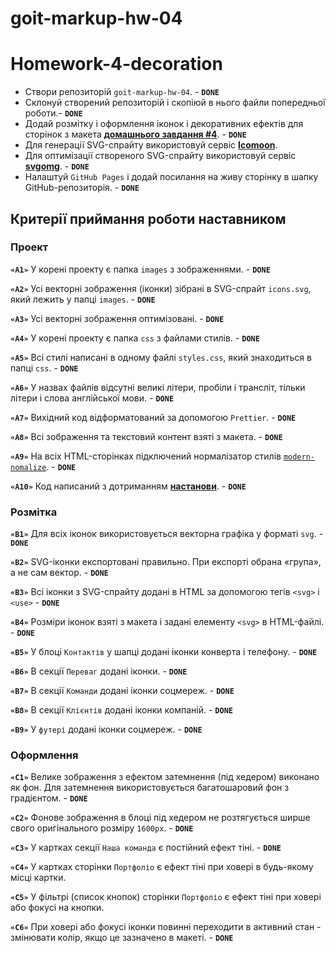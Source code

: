 # goit-markup-hw-04

# Homework-4-decoration

- Створи репозиторій `goit-markup-hw-04`. - **`DONE`**
- Склонуй створений репозиторій і скопіюй в нього файли попередньої роботи.- **`DONE`**
- Додай розмітку і оформлення іконок і декоративних ефектів для сторінок з макета
  [**домашнього завдання #4**](<https://www.figma.com/file/oTYBECAN79dXy19hzWObO4/Web-Studio-(Version-2.1)?node-id=1%3A293>). -
  **`DONE`**
- Для генерації SVG-спрайту використовуй сервіс [**Icomoon**](https://icomoon.io/).
- Для оптимізації створеного SVG-спрайту використовуй сервіс
  [**svgomg**](https://jakearchibald.github.io/svgomg/). - **`DONE`**
- Налаштуй `GitHub Pages` і додай посилання на живу сторінку в шапку GitHub-репозиторія. -
  **`DONE`**

## Критерії приймання роботи наставником

### Проект

**`«A1»`** У корені проекту є папка `images` з зображеннями. - **`DONE`**

**`«A2»`** Усі векторні зображення (іконки) зібрані в SVG-спрайт `icons.svg`, який лежить у папці
`images`. - **`DONE`**

**`«A3»`** Усі векторні зображення оптимізовані. - **`DONE`**

**`«A4»`** У корені проекту є папка `css` з файлами стилів. - **`DONE`**

**`«A5»`** Всі стилі написані в одному файлі `styles.css`, який знаходиться в папці `css`. -
**`DONE`**

**`«A6»`** У назвах файлів відсутні великі літери, пробіли і трансліт, тільки літери і слова
англійської мови. - **`DONE`**

**`«A7»`** Вихідний код відформатований за допомогою `Prettier`. - **`DONE`**

**`«A8»`** Всі зображення та текстовий контент взяті з макета. - **`DONE`**

**`«A9»`** На всіх HTML-сторінках підключений нормалізатор стилів
[`modern-nomalize`](https://github.com/sindresorhus/modern-normalize). - **`DONE`**

**`«A10»`** Код написаний з дотриманням [**настанови**](https://codeguide.co/). - **`DONE`**

### Розмітка

**`«B1»`** Для всіх іконок використовується векторна графіка у форматі `svg`. - **`DONE`**

**`«B2»`** SVG-іконки експортовані правильно. При експорті обрана «група», а не сам вектор. -
**`DONE`**

**`«B3»`** Всі іконки з SVG-спрайту додані в HTML за допомогою тегів `<svg>` і `<use>` - **`DONE`**

**`«B4»`** Розміри іконок взяті з макета і задані елементу `<svg>` в HTML-файлі. - **`DONE`**

**`«B5»`** У блоці `Контактів` у шапці додані іконки конверта і телефону. - **`DONE`**

**`«B6»`** В секції `Переваг` додані іконки. - **`DONE`**

**`«B7»`** В секції `Команди` додані іконки соцмереж. - **`DONE`**

**`«B8»`** В секції `Клієнтів` додані іконки компаній. - **`DONE`**

**`«B9»`** У `футері` додані іконки соцмереж. - **`DONE`**

### Оформлення

**`«C1»`** Велике зображення з ефектом затемнення (під хедером) виконано як фон. Для затемнення
використовується багатошаровий фон з градієнтом. - **`DONE`**

**`«C2»`** Фонове зображення в блоці під хедером не розтягується ширше свого оригінального розміру
`1600рх`. - **`DONE`**

**`«C3»`** У картках секції `Наша команда` є постійний ефект тіні. - **`DONE`**

**`«C4»`** У картках сторінки `Портфоліо` є ефект тіні при ховері в будь-якому місці картки.

**`«C5»`** У фільтрі (список кнопок) сторінки `Портфоліо` є ефект тіні при ховері або фокусі на
кнопки.

**`«C6»`** При ховері або фокусі іконки повинні переходити в активний стан - змінювати колір, якщо
це зазначено в макеті. - **`DONE`**
